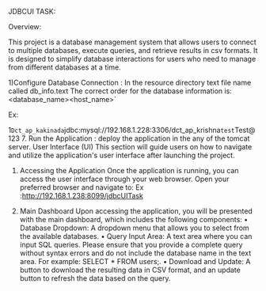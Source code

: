 JDBCUI TASK:

Overview:

This project is a database management system that allows users to connect to multiple databases, execute queries, and retrieve results in csv formats. It is designed to simplify database interactions for users who need to manage from different databases at a time.


1)Configure Database Connection :
 In the resource directory text file name called  db_info.text
 The correct order for the database information is:
<database_name><host_name><username><password>`

Ex: 

1`Dct_ap_kakinada`jdbc:mysql://192.168.1.228:3306/dct_ap_krishna`test`Test@123
7. Run the Application : deploy the application in the any of the tomcat server.
User Interface (UI)
This section will guide users on how to navigate and utilize the application's user interface after launching the project.
1. Accessing the Application
Once the application is running, you can access the user interface through your web browser. Open your preferred browser and navigate to:
  Ex :http://192.168.1.238:8099/jdbcUITask


2. Main Dashboard
Upon accessing the application, you will be presented with the main dashboard, which includes the following components:
    • Database Dropdown: A dropdown menu that allows you to select from the available databases.
    • Query Input Area: A text area where you can input SQL queries. Please ensure that you provide a complete query without syntax errors and do not include the database name in the text area. For example: SELECT * FROM users;.
    • Download and Update: A button to download the resulting data in CSV format, and an update button to refresh the data based on the query.

